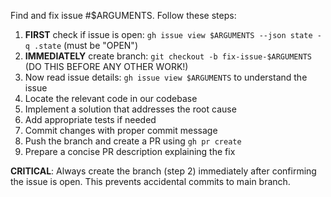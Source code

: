 Find and fix issue #$ARGUMENTS. Follow these steps:

1. **FIRST** check if issue is open: `gh issue view $ARGUMENTS --json state -q .state` (must be "OPEN")
2. **IMMEDIATELY** create branch: `git checkout -b fix-issue-$ARGUMENTS` (DO THIS BEFORE ANY OTHER WORK!)
3. Now read issue details: `gh issue view $ARGUMENTS` to understand the issue
4. Locate the relevant code in our codebase
5. Implement a solution that addresses the root cause
6. Add appropriate tests if needed
7. Commit changes with proper commit message
8. Push the branch and create a PR using `gh pr create`
9. Prepare a concise PR description explaining the fix

**CRITICAL**: Always create the branch (step 2) immediately after confirming the issue is open. This prevents accidental commits to main branch.